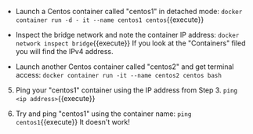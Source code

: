 - Launch a Centos container called "centos1" in detached mode:
```docker container run -d - it --name centos1 centos```{{execute}}

- Inspect the bridge network and note the container IP address:
```docker network inspect bridge```{{execute}}
If you look at the "Containers" filed you will find the IPv4 address.

- Launch another Centos container called "centos2" and get terminal access:
```docker container run -it --name centos2 centos bash```

5. Ping your "centos1" container using the IP address from Step 3.
```ping <ip address>```{{execute}}

6. Try and ping "centos1" using the container name:
```ping centos1```{{execute}}
It doesn't work!